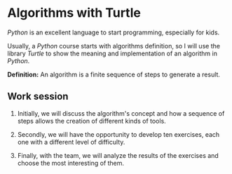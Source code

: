 # Algorithms with Turtle

*Python* is an excellent language to start programming, especially for kids. 

Usually, a *Python* course starts with algorithms definition, so I will use the library *Turtle* to show the meaning and implementation of an algorithm in *Python*.

**Definition:** An algorithm is a finite sequence of steps to generate a result.

## Work session

1. Initially, we will discuss the algorithm's concept and how a sequence of steps allows the creation of different kinds of tools.

2. Secondly, we will have the opportunity to develop ten exercises, each one with a different level of difficulty.

3. Finally, with the team, we will analyze the results of the exercises and choose the most interesting of them. 
